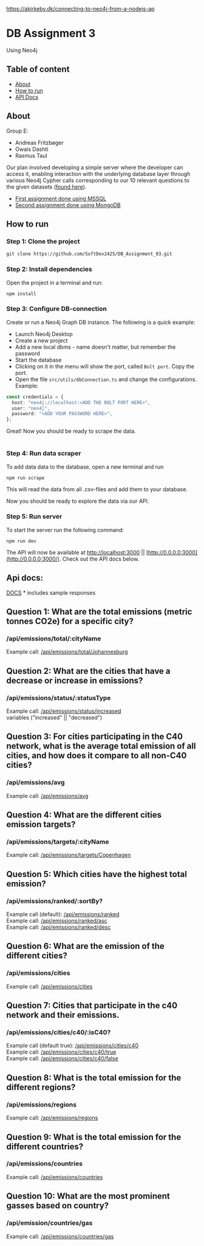 https://akirkeby.dk/connecting-to-neo4j-from-a-nodejs-ap

# DB Assignment 3

Using Neo4j

## Table of content

- [About](#about)
- [How to run](#how-to-run)
- [API Docs](#api-docs)

## About

Group E:

- Andreas Fritzbøger
- Owais Dashti
- Rasmus Taul

Our plan involved developing a simple server where the developer can access it,
enabling interaction with the underlying database layer through various Neo4j Cypher calls
corresponding to our 10 relevant questions to the given datasets ([found here](https://github.com/SoftDev2425/DB_Assignment_02/tree/master/src/scraper/data)). <br>

- [First assignment done using MSSQL](https://github.com/SoftDev2425/DB_Assignment_01)
- [Second assignment done using MongoDB](https://github.com/SoftDev2425/DB_Assignment_02)

## How to run

### Step 1: Clone the project

```
git clone https://github.com/SoftDev2425/DB_Assignment_03.git
```

### Step 2: Install dependencies

Open the project in a terminal and run:

```
npm install
```

### Step 3: Configure DB-connection

Create or run a Neo4j Graph DB instance. The following is a quick example:

- Launch Neo4j Desktop
- Create a new project
- Add a new local dbms - name doesn't matter, but remember the password
- Start the database
- Clicking on it in the menu will show the port, called `Bolt port`. Copy the port.
- Open the file `src/utils/dbConnection.ts` and change the configurations. Example:

```typescript
const credentials = {
  host: "neo4j://localhost:<ADD THE BOLT PORT HERE>",
  user: "neo4j",
  password: "<ADD YOUR PASSWORD HERE>",
};
```

Great! Now you should be ready to scrape the data. <br> <br>

### Step 4: Run data scraper

To add data data to the database, open a new terminal and run

```shell
npm run scrape
```

This will read the data from all .csv-files and add them to your database.

Now you should be ready to explore the data via our API.

### Step 5: Run server

To start the server run the following command:

```shell
npm run dev
```

The API will now be available at [http://localhost:3000](http://localhost:3000/) || [http://0.0.0.0:3000](http://0.0.0.0:3000/). Check out the API docs below.

## Api docs:

[DOCS](https://docs.google.com/document/d/1EWZ7qr1UmAC5B766JUoVxhJM8ysa296O6u1XBFe5CsI/edit?usp=sharing) \* includes sample responses

## Question 1: What are the total emissions (metric tonnes CO2e) for a specific city?

### /api/emissions/total/:cityName

Example call: [/api/emissions/total/Johannesburg](http://localhost:3000/api/emissions/total/Johannesburg)<br>

## Question 2: What are the cities that have a decrease or increase in emissions?

### /api/emissions/status/:statusType

Example call: [/api/emissions/status/increased](http://localhost:3000/api/emissions/status/increased)<br>
variables ("increased" || "decreased")

## Question 3: For cities participating in the C40 network, what is the average total emission of all cities, and how does it compare to all non-C40 cities?

### /api/emissions/avg

Example call: [/api/emissions/avg](http://localhost:3000/api/emissions/avg)<br>

## Question 4: What are the different cities emission targets?

### /api/emissions/targets/:cityName

Example call: [/api/emissions/targets/Copenhagen](http://localhost:3000/api/emissions/targets/Copenhagen)<br>

## Question 5: Which cities have the highest total emission?

### /api/emissions/ranked/:sortBy?

Example call (default): [/api/emissions/ranked](http://localhost:3000/api/emissions/ranked)<br>
Example call: [/api/emissions/ranked/asc](http://localhost:3000/api/emissions/ranked/asc)<br>
Example call: [/api/emissions/ranked/desc](http://localhost:3000/api/emissions/ranked/desc)<br>

## Question 6: What are the emission of the different cities?

### /api/emissions/cities

Example call: [/api/emissions/cities](http://localhost:3000/api/emissions/cities)<br>

## Question 7: Cities that participate in the c40 network and their emissions.

### /api/emissions/cities/c40/:isC40?

Example call (default true): [/api/emissions/cities/c40](http://localhost:3000/api/emissions/cities/c40)<br>
Example call: [/api/emissions/cities/c40/true](http://localhost:3000/api/emissions/cities/c40/true)<br>
Example call: [/api/emissions/cities/c40/false](http://localhost:3000/api/emissions/cities/c40/false)

## Question 8: What is the total emission for the different regions?

### /api/emissions/regions

Example call: [/api/emissions/regions](http://localhost:3000/api/emissions/regions)<br>

## Question 9: What is the total emission for the different countries?

### /api/emissions/countries

Example call: [/api/emissions/countries](http://localhost:3000/api/emissions/countries)<br>

## Question 10: What are the most prominent gasses based on country?

### /api/emission/countries/gas

Example call: [/api/emissions/countries/gas](http://localhost:3000/api/emissions/countries/gas)
